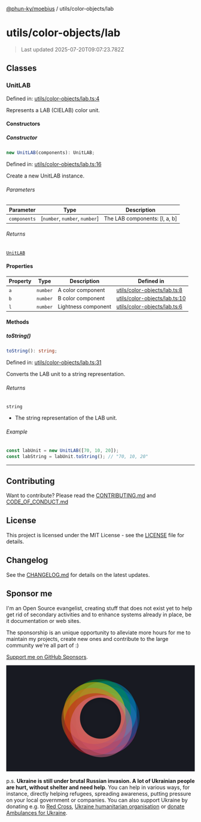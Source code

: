[@phun-ky/moebius](../../README.md) / utils/color-objects/lab

# utils/color-objects/lab

> Last updated 2025-07-20T09:07:23.782Z

##

## Classes

### UnitLAB

Defined in: [utils/color-objects/lab.ts:4](https://github.com/phun-ky/moebius/blob/main/src/utils/color-objects/lab.ts#L4)

Represents a LAB (CIELAB) color unit.

#### Constructors

##### Constructor

```ts
new UnitLAB(components): UnitLAB;
```

Defined in: [utils/color-objects/lab.ts:16](https://github.com/phun-ky/moebius/blob/main/src/utils/color-objects/lab.ts#L16)

Create a new UnitLAB instance.

###### Parameters

| Parameter    | Type                            | Description                    |
| ------------ | ------------------------------- | ------------------------------ |
| `components` | \[`number`, `number`, `number`] | The LAB components: \[l, a, b] |

###### Returns

[`UnitLAB`](#unitlab)

#### Properties

| Property           | Type     | Description         | Defined in                                                                                                       |
| ------------------ | -------- | ------------------- | ---------------------------------------------------------------------------------------------------------------- |
| <a id="a"></a> `a` | `number` | A color component   | [utils/color-objects/lab.ts:8](https://github.com/phun-ky/moebius/blob/main/src/utils/color-objects/lab.ts#L8)   |
| <a id="b"></a> `b` | `number` | B color component   | [utils/color-objects/lab.ts:10](https://github.com/phun-ky/moebius/blob/main/src/utils/color-objects/lab.ts#L10) |
| <a id="l"></a> `l` | `number` | Lightness component | [utils/color-objects/lab.ts:6](https://github.com/phun-ky/moebius/blob/main/src/utils/color-objects/lab.ts#L6)   |

#### Methods

##### toString()

```ts
toString(): string;
```

Defined in: [utils/color-objects/lab.ts:31](https://github.com/phun-ky/moebius/blob/main/src/utils/color-objects/lab.ts#L31)

Converts the LAB unit to a string representation.

###### Returns

`string`

- The string representation of the LAB unit.

###### Example

```ts
const labUnit = new UnitLAB([70, 10, 20]);
const labString = labUnit.toString(); // "70, 10, 20"
```

---

## Contributing

Want to contribute? Please read the [CONTRIBUTING.md](https://github.com/phun-ky/moebius/blob/main/CONTRIBUTING.md) and [CODE_OF_CONDUCT.md](https://github.com/phun-ky/moebius/blob/main/CODE_OF_CONDUCT.md)

## License

This project is licensed under the MIT License - see the [LICENSE](https://github.com/phun-ky/moebius/blob/main/LICENSE) file for details.

## Changelog

See the [CHANGELOG.md](https://github.com/phun-ky/moebius/blob/main/CHANGELOG.md) for details on the latest updates.

## Sponsor me

I'm an Open Source evangelist, creating stuff that does not exist yet to help get rid of secondary activities and to enhance systems already in place, be it documentation or web sites.

The sponsorship is an unique opportunity to alleviate more hours for me to maintain my projects, create new ones and contribute to the large community we're all part of :)

[Support me on GitHub Sponsors](https://github.com/sponsors/phun-ky).

![logo](https://github.com/phun-ky/moebius/blob/main/public/images/logo/logo-ring.png?raw=true)

p.s. **Ukraine is still under brutal Russian invasion. A lot of Ukrainian people are hurt, without shelter and need help**. You can help in various ways, for instance, directly helping refugees, spreading awareness, putting pressure on your local government or companies. You can also support Ukraine by donating e.g. to [Red Cross](https://www.icrc.org/en/donate/ukraine), [Ukraine humanitarian organisation](https://savelife.in.ua/en/donate-en/#donate-army-card-weekly) or [donate Ambulances for Ukraine](https://www.gofundme.com/f/help-to-save-the-lives-of-civilians-in-a-war-zone).
